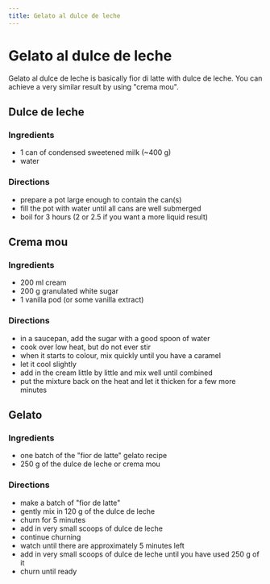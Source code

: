 ```yaml
---
title: Gelato al dulce de leche
---
```


# Gelato al dulce de leche

Gelato al dulce de leche is basically fior di latte with dulce de leche. You can
achieve a very similar result by using "crema mou".


## Dulce de leche

### Ingredients

- 1 can of condensed sweetened milk (~400 g)
- water

### Directions

- prepare a pot large enough to contain the can(s)
- fill the pot with water until all cans are well submerged
- boil for 3 hours (2 or 2.5 if you want a more liquid result)


## Crema mou

### Ingredients

- 200 ml cream
- 200 g granulated white sugar
- 1 vanilla pod (or some vanilla extract)

### Directions

- in a saucepan, add the sugar with a good spoon of water
- cook over low heat, but do not ever stir
- when it starts to colour, mix quickly until you have a caramel
- let it cool slightly
- add in the cream little by little and mix well until combined
- put the mixture back on the heat and let it thicken for a few more minutes


## Gelato

### Ingredients

- one batch of the "fior de latte" gelato recipe
- 250 g of the dulce de leche or crema mou

### Directions

- make a batch of "fior de latte"
- gently mix in 120 g of the dulce de leche
- churn for 5 minutes
- add in very small scoops of dulce de leche
- continue churning
- watch until there are approximately 5 minutes left
- add in very small scoops of dulce de leche until you have used 250 g of it
- churn until ready
